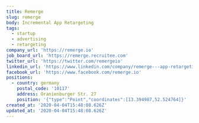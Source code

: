 ```yaml
---
title: Remerge
slug: remerge
body: Incremental App Retargeting
tags:
  - startup
  - advertising
  - retargeting
company_url: 'https://remerge.io'
job_board_url: 'https://remerge.recruitee.com'
twitter_url: 'https://twitter.com/remergeio'
linkedin_url: 'https://www.linkedin.com/company/remerge---app-retargeting/'
facebook_url: 'https://www.facebook.com/remerge.io'
positions:
  - country: germany
    postal_code: '10117'
    address: Oranienburger Str. 27
    position: '{"type":"Point","coordinates":[13.394987,52.524764]}'
created_at: '2020-04-04T15:48:08.626Z'
updated_at: '2020-04-04T15:48:08.626Z'
---
```


